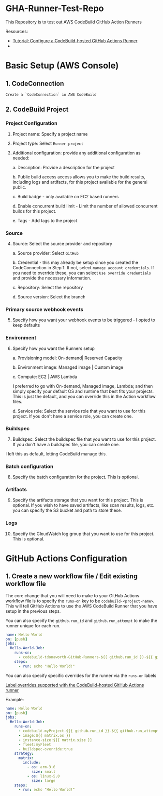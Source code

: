 # GHA-Runner-Test-Repo
This Repository is to test out AWS CodeBuild GitHub Action Runners


Resources: 
- [Tutorial: Configure a CodeBuild-hosted GitHub Actions Runner](https://docs.aws.amazon.com/codebuild/latest/userguide/action-runner.html)
- 

# Basic Setup (AWS Console)
## 1. CodeConnection
    Create a `CodeConnection` in AWS CodeBuild

## 2. CodeBuild Project

### Project Configuration
1. Project name: Specify a project name
2. Project type: Select `Runner project`
3. Additional configuration: provide any additional configuration as needed:

    a. Description: Provide a description for the project

    b. Public build access access allows you to make the build results, including logs and artifacts, for this project available for the general public.

    c. Build badge - only available on EC2 based runners

    d. Enable concurrent build limit - Limit the number of allowed concurrent builds for this project.

    e. Tags - Add tags to the project

### Source
4. Source: Select the source provider and repository

    a. Source provider: Select `GitHub`

    b. Credential - this may already be setup since you created the CodeConnection in Step 1. If not, select `manage account credentials`. If you need to override these, you can select `Use override credentials` and provide the necessary information.

    c. Repository: Select the repository

    d. Source version: Select the branch

### Primary source webhook events
5. Specify how you want your webhook events to be triggered - I opted to keep defaults

### Environment
6. Specify how you want the Runners setup

    a. Provisioning model: On-demand| Reserved Capacity

    b. Environment image: Managed image | Custom image

    c. Compute: EC2 | AWS Lambda

    I preferred to go with On-demand, Managed image, Lambda; and then simply specify your default OS and runtime that best fits your projects. This is just the default, and you can override this in the Action workflow files.

    d. Service role: Select the service role that you want to use for this project. If you don't have a service role, you can create one.

### Buildspec
7. Buildspec: Select the buildspec file that you want to use for this project. If you don't have a buildspec file, you can create one. 

I left this as default, letting CodeBuild manage this.

### Batch configuration
8. Specify the batch configuration for the project. This is optional.

### Artifacts
9. Specify the artifacts storage that you want for this project. This is optional. 
If you wish to have saved artifacts, like scan results, logs, etc. you can specify the S3 bucket and path to store these.

### Logs
10. Specify the CloudWatch log group that you want to use for this project. This is optional.

# GitHub Actions Configuration
## 1. Create a new workflow file / Edit existing workflow file

The core change that you will need to make to your GitHub Actions workflow file is to specify the `runs-on` key to be `codebuild-<project-name>`. This will tell GitHub Actions to use the AWS CodeBuild Runner that you have setup in the previous steps.

You can also specify the `github.run_id` and `github.run_attempt` to make the runner unique for each run.

```yaml
name: Hello World
on: [push]
jobs:
  Hello-World-Job:
    runs-on:
      - codebuild-tdonaworth-GitHub-Runners-${{ github.run_id }}-${{ github.run_attempt }}
    steps:
      - run: echo "Hello World!"
```

You can also specify specific overrides for the runner via the `runs-on` labels

[Label overrides supported with the CodeBuild-hosted GitHub Actions runner](https://docs.aws.amazon.com/codebuild/latest/userguide/sample-github-action-runners-update-labels.html)

Example:
```yaml
name: Hello World
on: [push]
jobs:
  Hello-World-Job:
    runs-on:
      - codebuild-myProject-${{ github.run_id }}-${{ github.run_attempt }}
      - image:${{ matrix.os }}
      - instance-size:${{ matrix.size }}
      - fleet:myFleet
      - buildspec-override:true
    strategy:
      matrix:
        include:
          - os: arm-3.0
            size: small
          - os: linux-5.0
            size: large
    steps:
      - run: echo "Hello World!"
```

